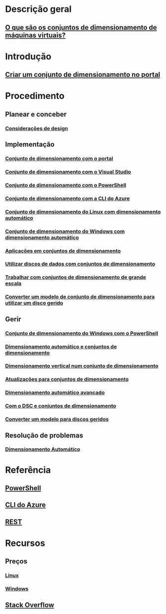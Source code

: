 # Descrição geral
## [O que são os conjuntos de dimensionamento de máquinas virtuais?](virtual-machine-scale-sets-overview.md)

# Introdução
## [Criar um conjunto de dimensionamento no portal](virtual-machine-scale-sets-portal-create.md)

# Procedimento
## Planear e conceber
### [Considerações de design](virtual-machine-scale-sets-design-overview.md)

## Implementação
### [Conjunto de dimensionamento com o portal](virtual-machine-scale-sets-portal-create.md)
### [Conjunto de dimensionamento com o Visual Studio](virtual-machine-scale-sets-vs-create.md)
### [Conjunto de dimensionamento com o PowerShell](virtual-machine-scale-sets-windows-create.md)
### [Conjunto de dimensionamento com a CLI do Azure](virtual-machine-scale-sets-linux-create-cli.md)
### [Conjunto de dimensionamento do Linux com dimensionamento automático](virtual-machine-scale-sets-linux-autoscale.md)
### [Conjunto de dimensionamento do Windows com dimensionamento automático](virtual-machine-scale-sets-windows-autoscale.md)
### [Aplicações em conjuntos de dimensionamento](virtual-machine-scale-sets-deploy-app.md)
### [Utilizar discos de dados com conjuntos de dimensionamento](virtual-machine-scale-sets-attached-disks.md)
### [Trabalhar com conjuntos de dimensionamento de grande escala](virtual-machine-scale-sets-placement-groups.md)
### [Converter um modelo de conjunto de dimensionamento para utilizar um disco gerido](virtual-machine-scale-sets-convert-template-to-md.md)


## Gerir
### [Conjunto de dimensionamento do Windows com o PowerShell](virtual-machine-scale-sets-windows-manage.md)
### [Dimensionamento automático e conjuntos de dimensionamento](virtual-machine-scale-sets-autoscale-overview.md)
### [Dimensionamento vertical num conjunto de dimensionamento](virtual-machine-scale-sets-vertical-scale-reprovision.md)
### [Atualizações para conjuntos de dimensionamento](virtual-machine-scale-sets-upgrade-scale-set.md)
### [Dimensionamento automático avançado](../monitoring-and-diagnostics/insights-advanced-autoscale-virtual-machine-scale-sets.md)
### [Com o DSC e conjuntos de dimensionamento](virtual-machine-scale-sets-dsc.md)
### [Converter um modelo para discos geridos](virtual-machine-scale-sets-convert-template-to-md.md)

## Resolução de problemas
### [Dimensionamento Automático](virtual-machine-scale-sets-troubleshoot.md)

# Referência
## [PowerShell](/powershell/azureps-cmdlets-docs)
## [CLI do Azure](../virtual-machines/azure-cli-arm-commands.md)
## [REST](/rest/api/compute/)

# Recursos
## Preços 
### [Linux](https://azure.microsoft.com/pricing/details/virtual-machine-scale-sets/linux/)
### [Windows](https://azure.microsoft.com/pricing/details/virtual-machine-scale-sets/windows/)
## [Stack Overflow](http://stackoverflow.com/questions/tagged/azure-vm-scale-set)


<!--HONumber=Feb17_HO2-->


